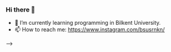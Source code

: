 ### Hi there 👋

- 🌱 I’m currently learning programming in Bilkent University.
- 📫 How to reach me: https://www.instagram.com/bsusrnkn/


-->
